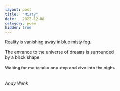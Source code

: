 ```yaml
---
layout: post
title:  "Misty"
date:   2022-12-08 
category: poem
hidden: true
---
```

Reality is vanishing away in blue misty fog.
<br>
<br>
The entrance to the universe of dreams is surrounded <br>by a black shape. 
<br>
<br>
Waiting for me to take one step and dive into the night.
<br>
<br>
<br>
_Andy Wenk_